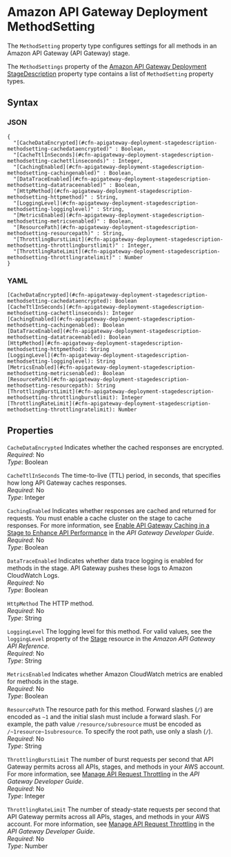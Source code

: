# Amazon API Gateway Deployment MethodSetting<a name="aws-properties-apigateway-deployment-stagedescription-methodsetting"></a>

The `MethodSetting` property type configures settings for all methods in an Amazon API Gateway \(API Gateway\) stage\.

The `MethodSettings` property of the [Amazon API Gateway Deployment StageDescription](aws-properties-apigateway-deployment-stagedescription.md) property type contains a list of `MethodSetting` property types\.

## Syntax<a name="w4ab1c21c10c20c34c21b7"></a>

### JSON<a name="aws-properties-apigateway-deployment-stagedescription-methodsetting-syntax.json"></a>

```
{
  "[CacheDataEncrypted](#cfn-apigateway-deployment-stagedescription-methodsetting-cachedataencrypted)" : Boolean,
  "[CacheTtlInSeconds](#cfn-apigateway-deployment-stagedescription-methodsetting-cachettlinseconds)" : Integer,
  "[CachingEnabled](#cfn-apigateway-deployment-stagedescription-methodsetting-cachingenabled)" : Boolean,
  "[DataTraceEnabled](#cfn-apigateway-deployment-stagedescription-methodsetting-datatraceenabled)" : Boolean,
  "[HttpMethod](#cfn-apigateway-deployment-stagedescription-methodsetting-httpmethod)" : String,
  "[LoggingLevel](#cfn-apigateway-deployment-stagedescription-methodsetting-logginglevel)" : String,
  "[MetricsEnabled](#cfn-apigateway-deployment-stagedescription-methodsetting-metricsenabled)" : Boolean,
  "[ResourcePath](#cfn-apigateway-deployment-stagedescription-methodsetting-resourcepath)" : String,
  "[ThrottlingBurstLimit](#cfn-apigateway-deployment-stagedescription-methodsetting-throttlingburstlimit)" : Integer,
  "[ThrottlingRateLimit](#cfn-apigateway-deployment-stagedescription-methodsetting-throttlingratelimit)" : Number
}
```

### YAML<a name="aws-properties-apigateway-deployment-stagedescription-methodsetting-syntax.yaml"></a>

```
[CacheDataEncrypted](#cfn-apigateway-deployment-stagedescription-methodsetting-cachedataencrypted): Boolean
[CacheTtlInSeconds](#cfn-apigateway-deployment-stagedescription-methodsetting-cachettlinseconds): Integer
[CachingEnabled](#cfn-apigateway-deployment-stagedescription-methodsetting-cachingenabled): Boolean
[DataTraceEnabled](#cfn-apigateway-deployment-stagedescription-methodsetting-datatraceenabled): Boolean
[HttpMethod](#cfn-apigateway-deployment-stagedescription-methodsetting-httpmethod): String
[LoggingLevel](#cfn-apigateway-deployment-stagedescription-methodsetting-logginglevel): String
[MetricsEnabled](#cfn-apigateway-deployment-stagedescription-methodsetting-metricsenabled): Boolean
[ResourcePath](#cfn-apigateway-deployment-stagedescription-methodsetting-resourcepath): String
[ThrottlingBurstLimit](#cfn-apigateway-deployment-stagedescription-methodsetting-throttlingburstlimit): Integer
[ThrottlingRateLimit](#cfn-apigateway-deployment-stagedescription-methodsetting-throttlingratelimit): Number
```

## Properties<a name="w4ab1c21c10c20c34c21b9"></a>

`CacheDataEncrypted`  <a name="cfn-apigateway-deployment-stagedescription-methodsetting-cachedataencrypted"></a>
Indicates whether the cached responses are encrypted\.  
*Required*: No  
*Type*: Boolean

`CacheTtlInSeconds`  <a name="cfn-apigateway-deployment-stagedescription-methodsetting-cachettlinseconds"></a>
The time\-to\-live \(TTL\) period, in seconds, that specifies how long API Gateway caches responses\.  
*Required*: No  
*Type*: Integer

`CachingEnabled`  <a name="cfn-apigateway-deployment-stagedescription-methodsetting-cachingenabled"></a>
Indicates whether responses are cached and returned for requests\. You must enable a cache cluster on the stage to cache responses\. For more information, see [Enable API Gateway Caching in a Stage to Enhance API Performance](https://docs.aws.amazon.com/apigateway/latest/developerguide/api-gateway-caching.html) in the *API Gateway Developer Guide*\.  
*Required*: No  
*Type*: Boolean

`DataTraceEnabled`  <a name="cfn-apigateway-deployment-stagedescription-methodsetting-datatraceenabled"></a>
Indicates whether data trace logging is enabled for methods in the stage\. API Gateway pushes these logs to Amazon CloudWatch Logs\.  
*Required*: No  
*Type*: Boolean

`HttpMethod`  <a name="cfn-apigateway-deployment-stagedescription-methodsetting-httpmethod"></a>
The HTTP method\.  
*Required*: No  
*Type*: String

`LoggingLevel`  <a name="cfn-apigateway-deployment-stagedescription-methodsetting-logginglevel"></a>
The logging level for this method\. For valid values, see the `loggingLevel` property of the [Stage](https://docs.aws.amazon.com/apigateway/api-reference/resource/stage/#loggingLevel) resource in the *Amazon API Gateway API Reference*\.  
*Required*: No  
*Type*: String

`MetricsEnabled`  <a name="cfn-apigateway-deployment-stagedescription-methodsetting-metricsenabled"></a>
Indicates whether Amazon CloudWatch metrics are enabled for methods in the stage\.  
*Required*: No  
*Type*: Boolean

`ResourcePath`  <a name="cfn-apigateway-deployment-stagedescription-methodsetting-resourcepath"></a>
The resource path for this method\. Forward slashes \(`/`\) are encoded as `~1` and the initial slash must include a forward slash\. For example, the path value `/resource/subresource` must be encoded as `/~1resource~1subresource`\. To specify the root path, use only a slash \(`/`\)\.  
*Required*: No  
*Type*: String

`ThrottlingBurstLimit`  <a name="cfn-apigateway-deployment-stagedescription-methodsetting-throttlingburstlimit"></a>
The number of burst requests per second that API Gateway permits across all APIs, stages, and methods in your AWS account\. For more information, see [Manage API Request Throttling](https://docs.aws.amazon.com/apigateway/latest/developerguide/api-gateway-request-throttling.html) in the *API Gateway Developer Guide*\.  
*Required*: No  
*Type*: Integer

`ThrottlingRateLimit`  <a name="cfn-apigateway-deployment-stagedescription-methodsetting-throttlingratelimit"></a>
The number of steady\-state requests per second that API Gateway permits across all APIs, stages, and methods in your AWS account\. For more information, see [Manage API Request Throttling](https://docs.aws.amazon.com/apigateway/latest/developerguide/api-gateway-request-throttling.html) in the *API Gateway Developer Guide*\.  
*Required*: No  
*Type*: Number